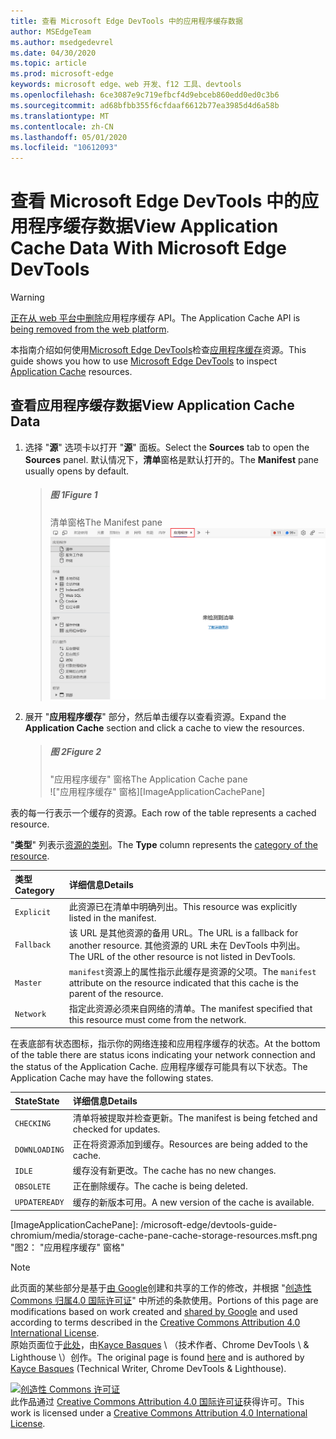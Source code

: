 ```yaml
---
title: 查看 Microsoft Edge DevTools 中的应用程序缓存数据
author: MSEdgeTeam
ms.author: msedgedevrel
ms.date: 04/30/2020
ms.topic: article
ms.prod: microsoft-edge
keywords: microsoft edge、web 开发、f12 工具、devtools
ms.openlocfilehash: 6ce3087e9c719efbcf4d9ebceb860edd0ed0c3b6
ms.sourcegitcommit: ad68bfbb355f6cfdaaf6612b77ea3985d4d6a58b
ms.translationtype: MT
ms.contentlocale: zh-CN
ms.lasthandoff: 05/01/2020
ms.locfileid: "10612093"
---
```

<!-- Copyright Kayce Basques 

   Licensed under the Apache License, Version 2.0 (the "License");
   you may not use this file except in compliance with the License.
   You may obtain a copy of the License at

       https://www.apache.org/licenses/LICENSE-2.0

   Unless required by applicable law or agreed to in writing, software
   distributed under the License is distributed on an "AS IS" BASIS,
   WITHOUT WARRANTIES OR CONDITIONS OF ANY KIND, either express or implied.
   See the License for the specific language governing permissions and
   limitations under the License.  -->  





# <span data-ttu-id="8b387-103">查看 Microsoft Edge DevTools 中的应用程序缓存数据</span><span class="sxs-lookup"><span data-stu-id="8b387-103">View Application Cache Data With Microsoft Edge DevTools</span></span>   



> [!WARNING]
> <span data-ttu-id="8b387-104">[正在从 web 平台中删除][HTMLStandardOfflineWebApplications]应用程序缓存 API。</span><span class="sxs-lookup"><span data-stu-id="8b387-104">The Application Cache API is [being removed from the web platform][HTMLStandardOfflineWebApplications].</span></span>  

<span data-ttu-id="8b387-105">本指南介绍如何使用[Microsoft Edge DevTools][MicrosoftEdgeDevTools]检查[应用程序缓存][MDNWebAPIsWindowApplicationCache]资源。</span><span class="sxs-lookup"><span data-stu-id="8b387-105">This guide shows you how to use [Microsoft Edge DevTools][MicrosoftEdgeDevTools] to inspect [Application Cache][MDNWebAPIsWindowApplicationCache] resources.</span></span>  

## <span data-ttu-id="8b387-106">查看应用程序缓存数据</span><span class="sxs-lookup"><span data-stu-id="8b387-106">View Application Cache Data</span></span>   

1.  <span data-ttu-id="8b387-107">选择 "**源**" 选项卡以打开 "**源**" 面板。</span><span class="sxs-lookup"><span data-stu-id="8b387-107">Select the **Sources** tab to open the **Sources** panel.</span></span>  <span data-ttu-id="8b387-108">默认情况下，**清单**窗格是默认打开的。</span><span class="sxs-lookup"><span data-stu-id="8b387-108">The **Manifest** pane usually opens by default.</span></span>  
    
    > ##### <span data-ttu-id="8b387-109">图 1</span><span class="sxs-lookup"><span data-stu-id="8b387-109">Figure 1</span></span>  
    > <span data-ttu-id="8b387-110">清单窗格</span><span class="sxs-lookup"><span data-stu-id="8b387-110">The Manifest pane</span></span>  
    > ![清单窗格][ImageManifestPane]  

1.  <span data-ttu-id="8b387-112">展开 "**应用程序缓存**" 部分，然后单击缓存以查看资源。</span><span class="sxs-lookup"><span data-stu-id="8b387-112">Expand the **Application Cache** section and click a cache to view the resources.</span></span>  
    
    > ##### <span data-ttu-id="8b387-113">图 2</span><span class="sxs-lookup"><span data-stu-id="8b387-113">Figure 2</span></span>  
    > <span data-ttu-id="8b387-114">"应用程序缓存" 窗格</span><span class="sxs-lookup"><span data-stu-id="8b387-114">The Application Cache pane</span></span>  
    > !["应用程序缓存" 窗格][ImageApplicationCachePane]  

<span data-ttu-id="8b387-116">表的每一行表示一个缓存的资源。</span><span class="sxs-lookup"><span data-stu-id="8b387-116">Each row of the table represents a cached resource.</span></span>  

<span data-ttu-id="8b387-117">"**类型**" 列表示[资源的类别][MDNHTMLResourcesInAnApplicationCache]。</span><span class="sxs-lookup"><span data-stu-id="8b387-117">The **Type** column represents the [category of the resource][MDNHTMLResourcesInAnApplicationCache].</span></span>  

| <span data-ttu-id="8b387-118">类型</span><span class="sxs-lookup"><span data-stu-id="8b387-118">Category</span></span> | <span data-ttu-id="8b387-119">详细信息</span><span class="sxs-lookup"><span data-stu-id="8b387-119">Details</span></span> |  
|:--- |:--- |  
| `Explicit` | <span data-ttu-id="8b387-120">此资源已在清单中明确列出。</span><span class="sxs-lookup"><span data-stu-id="8b387-120">This resource was explicitly listed in the manifest.</span></span> |  
| `Fallback` | <span data-ttu-id="8b387-121">该 URL 是其他资源的备用 URL。</span><span class="sxs-lookup"><span data-stu-id="8b387-121">The URL is a fallback for another resource.</span></span>  <span data-ttu-id="8b387-122">其他资源的 URL 未在 DevTools 中列出。</span><span class="sxs-lookup"><span data-stu-id="8b387-122">The URL of the other resource is not listed in DevTools.</span></span> |  
| `Master` | <span data-ttu-id="8b387-123">`manifest`资源上的属性指示此缓存是资源的父项。</span><span class="sxs-lookup"><span data-stu-id="8b387-123">The `manifest` attribute on the resource indicated that this cache is the parent of the resource.</span></span> |  
| `Network` | <span data-ttu-id="8b387-124">指定此资源必须来自网络的清单。</span><span class="sxs-lookup"><span data-stu-id="8b387-124">The manifest specified that this resource must come from the network.</span></span> |  

<span data-ttu-id="8b387-125">在表底部有状态图标，指示你的网络连接和应用程序缓存的状态。</span><span class="sxs-lookup"><span data-stu-id="8b387-125">At the bottom of the table there are status icons indicating your network connection and the status of the Application Cache.</span></span>  <span data-ttu-id="8b387-126">应用程序缓存可能具有以下状态。</span><span class="sxs-lookup"><span data-stu-id="8b387-126">The Application Cache may have the following states.</span></span>  

| <span data-ttu-id="8b387-127">State</span><span class="sxs-lookup"><span data-stu-id="8b387-127">State</span></span> | <span data-ttu-id="8b387-128">详细信息</span><span class="sxs-lookup"><span data-stu-id="8b387-128">Details</span></span> |  
|:--- |:--- |  
| `CHECKING` | <span data-ttu-id="8b387-129">清单将被提取并检查更新。</span><span class="sxs-lookup"><span data-stu-id="8b387-129">The manifest is being fetched and checked for updates.</span></span> |  
| `DOWNLOADING` | <span data-ttu-id="8b387-130">正在将资源添加到缓存。</span><span class="sxs-lookup"><span data-stu-id="8b387-130">Resources are being added to the cache.</span></span> |  
| `IDLE` | <span data-ttu-id="8b387-131">缓存没有新更改。</span><span class="sxs-lookup"><span data-stu-id="8b387-131">The cache has no new changes.</span></span> |  
| `OBSOLETE` | <span data-ttu-id="8b387-132">正在删除缓存。</span><span class="sxs-lookup"><span data-stu-id="8b387-132">The cache is being deleted.</span></span> |  
| `UPDATEREADY` |  <span data-ttu-id="8b387-133">缓存的新版本可用。</span><span class="sxs-lookup"><span data-stu-id="8b387-133">A new version of the cache is available.</span></span> |  

<!--   -->  



<!-- image links -->  

[ImageManifestPane]: /microsoft-edge/devtools-guide-chromium/media/storage-application-manifest.msft.png "图1：清单窗格"  
[ImageApplicationCachePane]: /microsoft-edge/devtools-guide-chromium/media/storage-cache-pane-cache-storage-resources.msft.png "图2： "应用程序缓存" 窗格"  

<!-- links -->  

[MicrosoftEdgeDevTools]: /microsoft-edge/devtools-guide-chromium "Microsoft Edge （Chromium）开发人员工具"  

[HTMLStandardOfflineWebApplications]: https://html.spec.whatwg.org/multipage/offline.html#offline "脱机 Web 应用程序-HTML 标准"  

[MDNHTMLResourcesInAnApplicationCache]: https://developer.mozilla.org/docs/Web/HTML/Using_the_application_cache#Resources_in_an_application_cache "应用程序缓存中的资源 |MDN"  
[MDNWebAPIsWindowApplicationCache]: https://developer.mozilla.org/docs/Web/API/Window/applicationCache "ApplicationCache-Web Api |MDN"  

> [!NOTE]
> <span data-ttu-id="8b387-140">此页面的某些部分是基于[由 Google][GoogleSitePolicies]创建和共享的工作的修改，并根据 "[创造性 Commons 归属4.0 国际许可证][CCA4IL]" 中所述的条款使用。</span><span class="sxs-lookup"><span data-stu-id="8b387-140">Portions of this page are modifications based on work created and [shared by Google][GoogleSitePolicies] and used according to terms described in the [Creative Commons Attribution 4.0 International License][CCA4IL].</span></span>  
> <span data-ttu-id="8b387-141">原始页面位于[此处](https://developers.google.com/web/tools/chrome-devtools/storage/applicationcache)，由[Kayce Basques][KayceBasques] \ （技术作者、Chrome DevTools \ & Lighthouse \）创作。</span><span class="sxs-lookup"><span data-stu-id="8b387-141">The original page is found [here](https://developers.google.com/web/tools/chrome-devtools/storage/applicationcache) and is authored by [Kayce Basques][KayceBasques] \(Technical Writer, Chrome DevTools \& Lighthouse\).</span></span>  

[![创造性 Commons 许可证][CCby4Image]][CCA4IL]  
<span data-ttu-id="8b387-143">此作品通过 [Creative Commons Attribution 4.0 国际许可证][CCA4IL]获得许可。</span><span class="sxs-lookup"><span data-stu-id="8b387-143">This work is licensed under a [Creative Commons Attribution 4.0 International License][CCA4IL].</span></span>  

[CCA4IL]: https://creativecommons.org/licenses/by/4.0  
[CCby4Image]: https://i.creativecommons.org/l/by/4.0/88x31.png  
[GoogleSitePolicies]: https://developers.google.com/terms/site-policies  
[KayceBasques]: https://developers.google.com/web/resources/contributors/kaycebasques  
